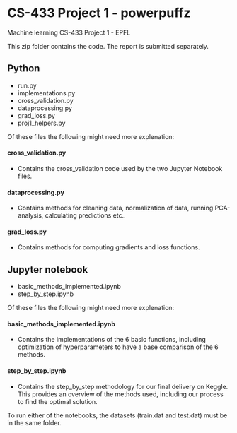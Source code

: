 # CS-433 Project 1 - powerpuffz
Machine learning CS-433 Project 1 - EPFL

This zip folder contains the code. The report is submitted separately. 


## Python  
- run.py
- implementations.py
- cross_validation.py
- dataprocessing.py
- grad_loss.py
- proj1_helpers.py


Of these files the following might need more explenation: 

#### cross_validation.py
- Contains the cross_validation code used by the two Jupyter Notebook files. 

#### dataprocessing.py 
- Contains methods for cleaning data, normalization of data, running PCA-analysis, calculating predictions etc.. 

#### grad_loss.py 
- Contains methods for computing gradients and loss functions. 


## Jupyter notebook
 
- basic_methods_implemented.ipynb
- step_by_step.ipynb

Of these files the following might need more explenation: 

#### basic_methods_implemented.ipynb 
- Contains the implementations of the 6 basic functions, including optimization of hyperparameters to have a base comparison of the 6 methods. 

#### step_by_step.ipynb 
- Contains the step_by_step methodology for our final delivery on Keggle. This provides an overview of the methods used, including our process to find the optimal solution. 

To run either of the notebooks, the datasets (train.dat and test.dat) must be in the same folder. 
